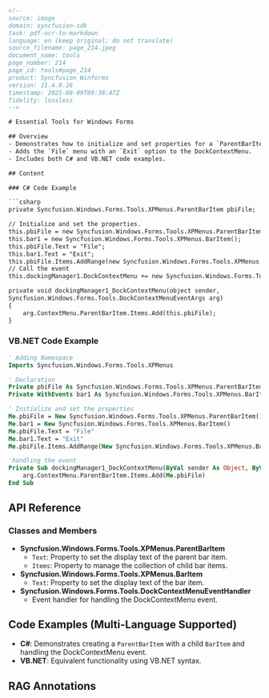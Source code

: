 ```html
<!--
source: image
domain: syncfusion-sdk
task: pdf-ocr-to-markdown
language: en (keep original; do not translate)
source_filename: page_214.jpeg
document_name: tools
page_number: 214
page_id: tools#page_214
product: Syncfusion Winforms
version: 11.4.0.26
timestamp: 2025-08-09T09:38:47Z
fidelity: lossless
-->

# Essential Tools for Windows Forms

## Overview
- Demonstrates how to initialize and set properties for a `ParentBarItem` and `BarItem` using Syncfusion.Windows.Forms.Tools.XPMenus.
- Adds the `File` menu with an `Exit` option to the DockContextMenu.
- Includes both C# and VB.NET code examples.

## Content

### C# Code Example

```csharp
private Syncfusion.Windows.Forms.Tools.XPMenus.ParentBarItem pbiFile;

// Initialize and set the properties.
this.pbiFile = new Syncfusion.Windows.Forms.Tools.XPMenus.ParentBarItem();
this.bar1 = new Syncfusion.Windows.Forms.Tools.XPMenus.BarItem();
this.pbiFile.Text = "File";
this.bar1.Text = "Exit";
this.pbiFile.Items.AddRange(new Syncfusion.Windows.Forms.Tools.XPMenus.BarItem[] { this.bar1 });
// Call the event
this.dockingManager1.DockContextMenu += new Syncfusion.Windows.Forms.Tools.DockContextMenuEventHandler(this.dockingManager1_DockContextMenu);

private void dockingManager1_DockContextMenu(object sender,
Syncfusion.Windows.Forms.Tools.DockContextMenuEventArgs arg)
{
    arg.ContextMenu.ParentBarItem.Items.Add(this.pbiFile);
}
```

### VB.NET Code Example

```vb
' Adding Namespace
Imports Syncfusion.Windows.Forms.Tools.XPMenus

' Declaration
Private pbiFile As Syncfusion.Windows.Forms.Tools.XPMenus.ParentBarItem
Private WithEvents bar1 As Syncfusion.Windows.Forms.Tools.XPMenus.BarItem

' Initialize and set the properties
Me.pbiFile = New Syncfusion.Windows.Forms.Tools.XPMenus.ParentBarItem()
Me.bar1 = New Syncfusion.Windows.Forms.Tools.XPMenus.BarItem()
Me.pbiFile.Text = "File"
Me.bar1.Text = "Exit"
Me.pbiFile.Items.AddRange(New Syncfusion.Windows.Forms.Tools.XPMenus.BarItem() { Me.bar1})

'handling the event
Private Sub dockingManager1_DockContextMenu(ByVal sender As Object, ByVal arg As Syncfusion.Windows.Forms.Tools.DockContextMenuEventArgs)
    arg.ContextMenu.ParentBarItem.Items.Add(Me.pbiFile)
End Sub
```

## API Reference

### Classes and Members
- **Syncfusion.Windows.Forms.Tools.XPMenus.ParentBarItem**
  - `Text`: Property to set the display text of the parent bar item.
  - `Items`: Property to manage the collection of child bar items.
- **Syncfusion.Windows.Forms.Tools.XPMenus.BarItem**
  - `Text`: Property to set the display text of the bar item.
- **Syncfusion.Windows.Forms.Tools.DockContextMenuEventHandler**
  - Event handler for handling the DockContextMenu event.

## Code Examples (Multi-Language Supported)
- **C#**: Demonstrates creating a `ParentBarItem` with a child `BarItem` and handling the DockContextMenu event.
- **VB.NET**: Equivalent functionality using VB.NET syntax.

## RAG Annotations
<!-- tags: [Syncfusion, WinForms, Tools, ParentBarItem, BarItem, DockContextMenu] keywords: [ParentBarItem, BarItem, DockContextMenu, Syncfusion, Windows Forms, XP Menus, C#, VB.NET, initialization, properties, event handling] -->
```